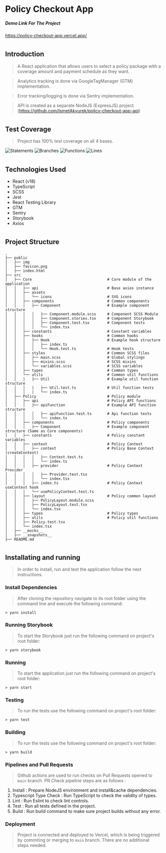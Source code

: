 # Policy Checkout App

##### Demo Link For The Project

https://policy-checkout-app.vercel.app/

#

## Introduction

> A React application that allows users to select a policy package with a coverage amount and payment schedule as they want.

> Analytics tracking is done via GoogleTagManager (GTM) implementation.

> Error tracking/logging is done via Sentry implementation.

> API is created as a separate NodeJS (ExpressJS) project. (https://github.com/IsmetAkyurek/policy-checkout-app-api)

#

## Test Coverage

> Project has 100% test coverage on all 4 bases.

![Statements](https://img.shields.io/badge/statements-100%25-brightgreen.svg?style=flat)
![Branches](https://img.shields.io/badge/branches-100%25-brightgreen.svg?style=flat)
![Functions](https://img.shields.io/badge/functions-100%25-brightgreen.svg?style=flat)
![Lines](https://img.shields.io/badge/lines-100%25-brightgreen.svg?style=flat)

#

## Technologies Used

- React (v18)
- TypeScript
- SCSS
- Jest
- React Testing Library
- GTM
- Sentry
- Storybook
- Axios

#

## Project Structure

```
.
├── public
│   ├── img
│   ├── favicon.png
│   ├── index.html
├── src
│   ├── Core                                  # Core module of the application
│   │   ├── api                               # Base axios instance
│   │   ├── assets
│   │   │   └── icons                         # SVG icons
│   │   ├── components                        # Common components
│   │   │   ├── Component                     # Example component structure
│   │   │   │   ├── Component.module.scss     # Component SCSS Module
│   │   │   │   ├── Component.stories.tsx     # Component Storybook
│   │   │   │   ├── Component.test.tsx        # Component tests
│   │   │   │   └── index.tsx
│   │   ├── constants                         # Constant variables
│   │   ├── hooks                             # Common hooks
│   │   │   ├── Hook                          # Example hook structure
│   │   │   │   ├── index.ts
│   │   │   │   └── Hook.test.ts              # Hook tests
│   │   ├── styles                            # Common SCSS files
│   │   │   ├── main.scss                     # Global stylings
│   │   │   ├── mixins.scss                   # SCSS mixins
│   │   │   └── variables.scss                # SCSS variables
│   │   ├── types                             # Common types
│   │   └── utils                             # Common util functions
│   │   |   ├── Util                          # Example util function structure
│   │   │   |   ├── Util.test.ts              # Util function tests
│   │   │   |   └── index.ts
│   ├── Policy                                # Policy module
│   │   ├── api                               # Policy API functions
│   │   │   ├── apiFunction                   # Example API function structure
│   │   │   │   ├── apiFunction.test.ts       # Api function tests
│   │   │   │   └── index.ts
│   │   ├── components                        # Policy components
│   │   │   ├── Component                     # Example component structure (Same as Core components)
│   │   ├── constants                         # Policy constant variables
│   │   ├── context                           # Policy Context
│   │   │   ├── context                       # Policy Base Context (createContext)
│   │   │   │   ├── Context.test.ts
│   │   │   │   └── index.ts
│   │   │   ├── provider                      # Policy Context Provider
│   │   │   │   ├── Provider.test.tsx
│   │   │   │   └── index.tsx
│   │   │   ├── index.ts                      # Policy Context useContext hook
│   │   │   └── usePolicyContext.test.ts
│   │   ├── layout                            # Policy common layout
│   │   │   ├── PolicyLayout.module.scss
│   │   │   ├── PolicyLayout.test.tsx
│   │   │   └── index.tsx
│   │   ├── types                             # Policy types
│   │   ├── utils                             # Policy util functions
│   │   ├── Policy.test.tsx
│   │   └── index.tsx
│   ├── __mocks__
│   ├── __snapshots__
├── README.md
```

#

## Installating and running

> In order to install, run and test the application follow the next instructions.

### Install Dependencies

> After cloning the repository navigate to its root folder using the command line and execute the following command:

```shell
> yarn install
```

### Running Storybook

> To start the Storybook just run the following command on project's root folder:

```shell
> yarn storybook
```

### Running

> To start the application just run the following command on project's root folder:

```shell
> yarn start
```

### Testing

> To run the tests use the following command on project's root folder:

```shell
> yarn test
```

### Building

> To run the tests use the following command on project's root folder:

```shell
> yarn build
```

### Pipelines and Pull Requests

> Github actions are used to run checks on Pull Requests opened to `main` branch. PR Check pipeline steps are as follows :

1. Install : Prepare NodeJS environment and install&cache dependencies.
2. Typescript Type Check : Run TypeScript to check the validity of types.
3. Lint : Run Eslint to check lint controls.
4. Test : Run all tests defined in the project.
5. Build : Run build command to make sure project builds without any error.

### Deployment

> Project is connected and deployed to Vercel, which is being triggered by commiting or merging to `main` branch. There are no additional steps needed.
